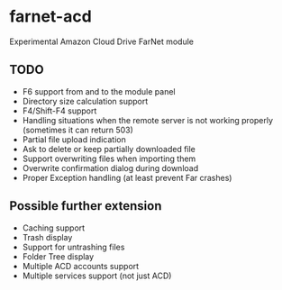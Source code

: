 # farnet-acd
Experimental Amazon Cloud Drive FarNet module

## TODO
* F6 support from and to the module panel
* Directory size calculation support
* F4/Shift-F4 support
* Handling situations when the remote server is not working properly (sometimes it can return 503)
* Partial file upload indication
* Ask to delete or keep partially downloaded file
* Support overwriting files when importing them
* Overwrite confirmation dialog during download
* Proper Exception handling (at least prevent Far crashes)

## Possible further extension
* Caching support
* Trash display
* Support for untrashing files
* Folder Tree display
* Multiple ACD accounts support
* Multiple services support (not just ACD)
